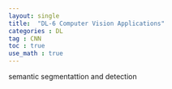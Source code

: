 ```yaml
---
layout: single
title:  "DL-6 Computer Vision Applications"
categories : DL
tag : CNN
toc : true
use_math : true
---
```


semantic segmentattion and detection
